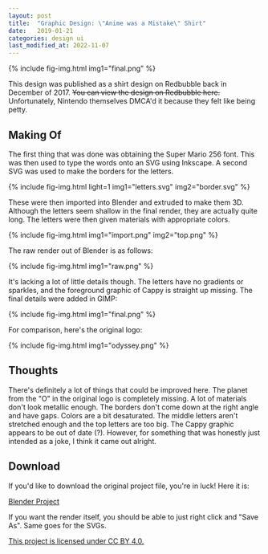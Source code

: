 ```yaml
---
layout: post
title:  "Graphic Design: \"Anime was a Mistake\" Shirt"
date:   2019-01-21
categories: design ui
last_modified_at: 2022-11-07
---
```

{%
    include fig-img.html
    img1="final.png"
%}

This design was published as a shirt design on Redbubble back in December of 2017. ~~You can view the design on Redbubble here.~~ Unfortunately, Nintendo themselves DMCA'd it because they felt like being petty.

## Making Of

The first thing that was done was obtaining the Super Mario 256 font. This was then used to type the words onto an SVG using Inkscape. A second SVG was used to make the borders for the letters.

{%
    include fig-img.html
    light=1
    img1="letters.svg"
    img2="border.svg"
%}

These were then imported into Blender and extruded to make them 3D. Although the letters seem shallow in the final render, they are actually quite long. The letters were then given materials with appropriate colors.

{%
    include fig-img.html
    img1="import.png"
    img2="top.png"
%}

The raw render out of Blender is as follows:

{%
    include fig-img.html
    img1="raw.png"
%}

It's lacking a lot of little details though. The letters have no gradients or sparkles, and the foreground graphic of Cappy is straight up missing. The final details were added in GIMP:

{%
    include fig-img.html
    img1="final.png"
%}

For comparison, here's the original logo:

{%
    include fig-img.html
    img1="odyssey.png"
%}

## Thoughts

There's definitely a lot of things that could be improved here. The planet from the "O" in the original logo is completely missing. A lot of materials don't look metallic enough. The borders don't come down at the right angle and have gaps. Colors are a bit desaturated. The middle letters aren't stretched enough and the top letters are too big. The Cappy graphic appears to be out of date (?). However, for something that was honestly just intended as a joke, I think it came out alright.

## Download

If you'd like to download the original project file, you're in luck! Here it is:

[Blender Project](/assets/posts/gd-anime-was-a-mistake/anime.blend)

If you want the render itself, you should be able to just right click and "Save As". Same goes for the SVGs.

[This project is licensed under CC BY 4.0.](https://creativecommons.org/licenses/by/4.0/)